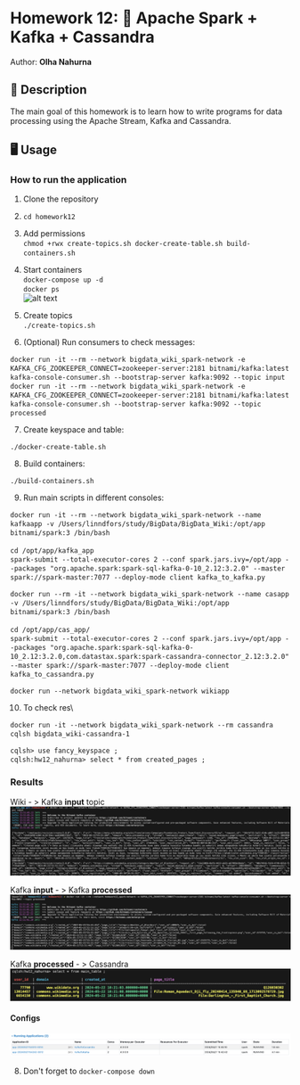 
# Homework 12: 🤖 Apache Spark + Kafka + Cassandra

Author: **Olha Nahurna**

## 📝 Description
The main goal of this homework is to learn how to write programs for data processing using the Apache Stream, Kafka and Cassandra.

## 🖥 Usage

### How to run the application

1. Clone the repository
2. ```cd homework12```
3. Add permissions\
```chmod +rwx create-topics.sh docker-create-table.sh build-containers.sh```
4. Start containers\
```docker-compose up -d```\
```docker ps```\
![alt text](imgs/image-4.png)
5. Create topics\
```./create-topics.sh```

6. (Optional) Run consumers to check messages:
```
docker run -it --rm --network bigdata_wiki_spark-network -e KAFKA_CFG_ZOOKEEPER_CONNECT=zookeeper-server:2181 bitnami/kafka:latest kafka-console-consumer.sh --bootstrap-server kafka:9092 --topic input
docker run -it --rm --network bigdata_wiki_spark-network -e KAFKA_CFG_ZOOKEEPER_CONNECT=zookeeper-server:2181 bitnami/kafka:latest kafka-console-consumer.sh --bootstrap-server kafka:9092 --topic processed
```

7. Create keyspace and table:
```
./docker-create-table.sh
```

8. Build containers:
```
./build-containers.sh
```

9. Run main scripts in different consoles:
```
docker run -it --rm --network bigdata_wiki_spark-network --name kafkaapp -v /Users/linndfors/study/BigData/BigData_Wiki:/opt/app bitnami/spark:3 /bin/bash

cd /opt/app/kafka_app
spark-submit --total-executor-cores 2 --conf spark.jars.ivy=/opt/app --packages "org.apache.spark:spark-sql-kafka-0-10_2.12:3.2.0" --master spark://spark-master:7077 --deploy-mode client kafka_to_kafka.py
```

```
docker run --rm -it --network bigdata_wiki_spark-network --name casapp -v /Users/linndfors/study/BigData/BigData_Wiki:/opt/app bitnami/spark:3 /bin/bash

cd /opt/app/cas_app/
spark-submit --total-executor-cores 2 --conf spark.jars.ivy=/opt/app --packages "org.apache.spark:spark-sql-kafka-0-10_2.12:3.2.0,com.datastax.spark:spark-cassandra-connector_2.12:3.2.0" --master spark://spark-master:7077 --deploy-mode client kafka_to_cassandra.py
```

```
docker run --network bigdata_wiki_spark-network wikiapp
```

10. To check res\
```
docker run -it --network bigdata_wiki_spark-network --rm cassandra cqlsh bigdata_wiki-cassandra-1
```
```cqlsh
cqlsh> use fancy_keyspace ;
cqlsh:hw12_nahurna> select * from created_pages ;
```

### Results
Wiki - > Kafka <b>input</b> topic\
![alt text](imgs/image.png)

Kafka <b>input</b> - > Kafka <b>processed</b>\
![alt text](imgs/image-1.png)

Kafka <b>processed</b> - > Cassandra
![alt text](imgs/image-2.png)

#### Configs
![alt text](imgs/image-3.png)


8. Don't forget to ```docker-compose down```
